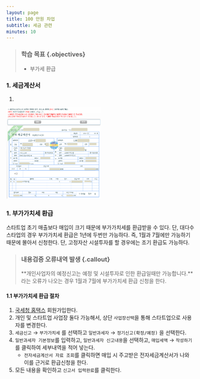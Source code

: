 ```yaml
---
layout: page
title: 100 만원 차업
subtitle: 세금 관련
minutes: 10
---
```


> ### 학습 목표 {.objectives}
>
> *  부가세 환급


### 1. 세금계산서

1. 

<img src="fig/startup-ebill.png" width="50%" />



### 1. 부가가치세 환급

스타트업 초기 매출보다 매입이 크기 때문에 부가가치세를 환급받을 수 있다. 단, 대다수 스타업의 경우 부가가치세 환급은 1년에 두번만 가능하다. 즉, 1월과 7월에만 가능하기 때문에 몰아서 신청한다. 단, 고정자산 시설투자를 할 경우에는 조기 환급도 가능하다.

> ### 내용검증 오류내역 발생 {.callout} 
> 
> **개인사업자의 예정신고는 예정 및 시설투자로 인한 환급일때만 가능합니다.**라는 오류가 나오는 경우 1월과 7월에 부가가치세 환급 신청을 한다.

#### 1.1 부가가치세 환급 절차 

1. [국세청 홈택스](https://www.hometax.go.kr/) 회원가입한다.
1. 개인 및 스타트업 사업장 둘다 가능해서, 상단 `사업장선택`을 통해 스타트업으로 사용자를 변경한다.
1. `세금신고` &rarr; `부가가치세` 를 선택하고 `일반과세자` &rarr; `정기신고(확정/예정)` 을 선택한다.
1. `일반과세자 기본정보`를 입력하고, `일반과세자 신고내용`을 선택하고, `매입세액` &rarr; `작성하기`를 클릭하여 세부내역을 적어 넣는다.
    - `전자세금계산서 자료 조회`를 클릭하면 매입 시 주고받은 전자세금계산서가 나와 이를 근거로 환급신청을 한다.
1. 모든 내용을 확인하고  `신고서 입력완료`를 클릭한다.   


